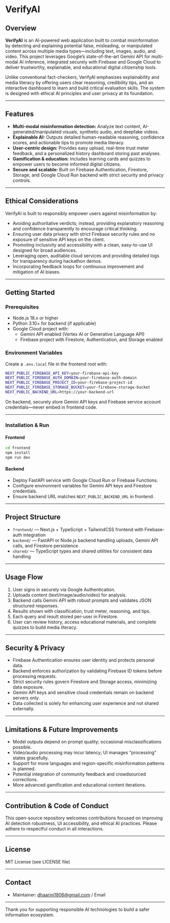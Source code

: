# VerifyAI

## Overview

**VerifyAI** is an AI-powered web application built to combat misinformation by detecting and explaining potential false, misleading, or manipulated content across multiple media types—including text, images, audio, and video. This project leverages Google’s state-of-the-art Gemini API for multi-modal AI inference, integrated securely with Firebase and Google Cloud to deliver trustworthy, explainable, and educational digital citizenship tools.

Unlike conventional fact-checkers, VerifyAI emphasizes explainability and media literacy by offering users clear reasoning, credibility tips, and an interactive dashboard to learn and build critical evaluation skills. The system is designed with ethical AI principles and user privacy at its foundation.

***

## Features

- **Multi-modal misinformation detection:** Analyze text content, AI-generated/manipulated visuals, synthetic audio, and deepfake videos.
- **Explainable AI:** Outputs detailed human-readable reasoning, confidence scores, and actionable tips to promote media literacy.
- **User-centric design:** Provides easy upload, real-time trust meter feedback, and a personalized history dashboard storing past analyses.
- **Gamification \& education:** Includes learning cards and quizzes to empower users to become informed digital citizens.
- **Secure and scalable:** Built on Firebase Authentication, Firestore, Storage, and Google Cloud Run backend with strict security and privacy controls.

***

## Ethical Considerations

VerifyAI is built to responsibly empower users against misinformation by:

- Avoiding authoritative verdicts; instead, providing explanatory reasoning and confidence transparently to encourage critical thinking.
- Ensuring user data privacy with strict Firebase security rules and no exposure of sensitive API keys on the client.
- Promoting inclusivity and accessibility with a clean, easy-to-use UI designed for broad audiences.
- Leveraging open, auditable cloud services and providing detailed logs for transparency during hackathon demos.
- Incorporating feedback loops for continuous improvement and mitigation of AI biases.

***

## Getting Started

### Prerequisites

- Node.js 18.x or higher
- Python 3.10+ for backend (if applicable)
- Google Cloud project with:
    - Gemini API enabled (Vertex AI or Generative Language API)
    - Firebase project with Firestore, Authentication, and Storage enabled


### Environment Variables

Create a `.env.local` file in the frontend root with:

```bash
NEXT_PUBLIC_FIREBASE_API_KEY=your-firebase-api-key
NEXT_PUBLIC_FIREBASE_AUTH_DOMAIN=your-firebase-auth-domain
NEXT_PUBLIC_FIREBASE_PROJECT_ID=your-firebase-project-id
NEXT_PUBLIC_FIREBASE_STORAGE_BUCKET=your-firebase-storage-bucket
NEXT_PUBLIC_BACKEND_URL=https://your-backend-url
```

On backend, securely store Gemini API keys and Firebase service account credentials—never embed in frontend code.

***

### Installation \& Run

#### Frontend

```bash
cd frontend
npm install
npm run dev
```


#### Backend

- Deploy FastAPI service with Google Cloud Run or Firebase Functions.
- Configure environment variables for Gemini API keys and Firestore credentials.
- Ensure backend URL matches `NEXT_PUBLIC_BACKEND_URL` in frontend.

***

## Project Structure

- `frontend/` — Next.js + TypeScript + TailwindCSS frontend with Firebase-auth integration
- `backend/` — FastAPI or Node.js backend handling uploads, Gemini API calls, and Firestore persistence
- `shared/` — TypeScript types and shared utilities for consistent data handling

***

## Usage Flow

1. User signs in securely via Google Authentication.
2. Uploads content (text/image/audio/video) for analysis.
3. Backend calls Gemini API with robust prompts and validates JSON structured responses.
4. Results shown with classification, trust meter, reasoning, and tips.
5. Each query and result stored per-user in Firestore.
6. User can review history, access educational materials, and complete quizzes to build media literacy.

***

## Security \& Privacy

- Firebase Authentication ensures user identity and protects personal data.
- Backend enforces authorization by validating Firebase ID tokens before processing requests.
- Strict security rules govern Firestore and Storage access, minimizing data exposure.
- Gemini API keys and sensitive cloud credentials remain on backend servers only.
- Data collected is solely for enhancing user experience and not shared externally.

***

## Limitations \& Future Improvements

- Model outputs depend on prompt quality; occasional misclassifications possible.
- Video/audio processing may incur latency; UI manages “processing” states gracefully.
- Support for more languages and region-specific misinformation patterns is planned.
- Potential integration of community feedback and crowdsourced corrections.
- More advanced gamification and educational content iterations.

***

## Contribution \& Code of Conduct

This open-source repository welcomes contributions focused on improving AI detection robustness, UI accessibility, and ethical AI practices. Please adhere to respectful conduct in all interactions.

***

## License

MIT License (see LICENSE file)

***

## Contact

- Maintainer: dhaarini1806@gmail.com / Email

***

Thank you for supporting responsible AI technologies to build a safer information ecosystem.

